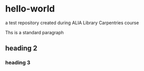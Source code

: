 # hello-world
a test repository created during ALIA Library Carpentries course

Ths is a standard paragraph
## heading 2
### heading 3
